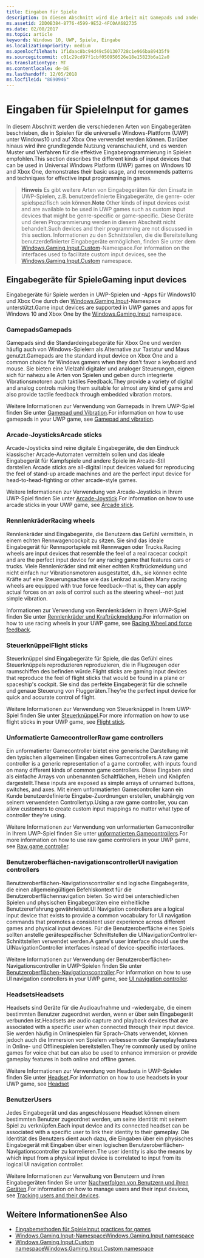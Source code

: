 ```yaml
---
title: Eingaben für Spiele
description: In diesem Abschnitt wird die Arbeit mit Gamepads und anderen Eingabegeräten für Spiele für die Universelle Windows-Plattform (UWP) veranschaulicht.
ms.assetid: 2DD0B384-8776-4599-9E52-4FC0AA682735
ms.date: 02/08/2017
ms.topic: article
keywords: Windows 10, UWP, Spiele, Eingabe
ms.localizationpriority: medium
ms.openlocfilehash: 1f1daac8bc94d49c501307728c1e966ba89435f9
ms.sourcegitcommit: c01c29cd97f1cbf050950526e18e15823b6a12a0
ms.translationtype: MT
ms.contentlocale: de-DE
ms.lasthandoff: 12/05/2018
ms.locfileid: "8690946"
---
```

# <a name="input-for-games"></a><span data-ttu-id="a8647-104">Eingaben für Spiele</span><span class="sxs-lookup"><span data-stu-id="a8647-104">Input for games</span></span>

<span data-ttu-id="a8647-105">In diesem Abschnitt werden die verschiedenen Arten von Eingabegeräten beschrieben, die in Spielen für die universelle Windows-Plattform (UWP) unter Windows10 und auf Xbox One verwendet werden können. Darüber hinaus wird ihre grundlegende Nutzung veranschaulicht, und es werden Muster und Verfahren für die effektive Eingabeprogrammierung in Spielen empfohlen.</span><span class="sxs-lookup"><span data-stu-id="a8647-105">This section describes the different kinds of input devices that can be used in Universal Windows Platform (UWP) games on Windows 10 and Xbox One, demonstrates their basic usage, and recommends patterns and techniques for effective input programming in games.</span></span>

> <span data-ttu-id="a8647-106">**Hinweis**    Es gibt weitere Arten von Eingabegeräten für den Einsatz in UWP-Spielen, z.B. benutzerdefinierte Eingabegeräte, die genre- oder spielspezifisch sein können.</span><span class="sxs-lookup"><span data-stu-id="a8647-106">**Note**    Other kinds of input devices exist and are available to be used in UWP games such as custom input devices that might be genre-specific or game-specific.</span></span> <span data-ttu-id="a8647-107">Diese Geräte und deren Programmierung werden in diesem Abschnitt nicht behandelt.</span><span class="sxs-lookup"><span data-stu-id="a8647-107">Such devices and their programming are not discussed in this section.</span></span> <span data-ttu-id="a8647-108">Informationen zu den Schnittstellen, die die Bereitstellung benutzerdefinierter Eingabegeräte ermöglichen, finden Sie unter dem [Windows.Gaming.Input.Custom](https://docs.microsoft.com/uwp/api/windows.gaming.input.custom)-Namespace.</span><span class="sxs-lookup"><span data-stu-id="a8647-108">For information on the interfaces used to facilitate custom input devices, see the [Windows.Gaming.Input.Custom](https://docs.microsoft.com/uwp/api/windows.gaming.input.custom) namespace.</span></span>

## <a name="gaming-input-devices"></a><span data-ttu-id="a8647-109">Eingabegeräte für Spiele</span><span class="sxs-lookup"><span data-stu-id="a8647-109">Gaming input devices</span></span>

<span data-ttu-id="a8647-110">Eingabegeräte für Spiele werden in UWP-Spielen und -Apps für Windows10 und Xbox One durch den [Windows.Gaming.Input](https://docs.microsoft.com/uwp/api/windows.gaming.input)-Namespace unterstützt.</span><span class="sxs-lookup"><span data-stu-id="a8647-110">Game input devices are supported in UWP games and apps for Windows 10 and Xbox One by the [Windows.Gaming.Input](https://docs.microsoft.com/uwp/api/windows.gaming.input) namespace.</span></span>

### <a name="gamepads"></a><span data-ttu-id="a8647-111">Gamepads</span><span class="sxs-lookup"><span data-stu-id="a8647-111">Gamepads</span></span>

<span data-ttu-id="a8647-112">Gamepads sind die Standardeingabegeräte für Xbox One und werden häufig auch von Windows-Spielern als Alternative zur Tastatur und Maus genutzt.</span><span class="sxs-lookup"><span data-stu-id="a8647-112">Gamepads are the standard input device on Xbox One and a common choice for Windows gamers when they don't favor a keyboard and mouse.</span></span> <span data-ttu-id="a8647-113">Sie bieten eine Vielzahl digitaler und analoger Steuerungen, eignen sich für nahezu alle Arten von Spielen und geben durch integrierte Vibrationsmotoren auch taktiles Feedback.</span><span class="sxs-lookup"><span data-stu-id="a8647-113">They provide a variety of digital and analog controls making them suitable for almost any kind of game and also provide tactile feedback through embedded vibration motors.</span></span>

<span data-ttu-id="a8647-114">Weitere Informationen zur Verwendung von Gamepads in Ihrem UWP-Spiel finden Sie unter [Gamepad und Vibration](gamepad-and-vibration.md).</span><span class="sxs-lookup"><span data-stu-id="a8647-114">For information on how to use gamepads in your UWP game, see [Gamepad and vibration](gamepad-and-vibration.md).</span></span>

### <a name="arcade-sticks"></a><span data-ttu-id="a8647-115">Arcade-Joysticks</span><span class="sxs-lookup"><span data-stu-id="a8647-115">Arcade sticks</span></span>

<span data-ttu-id="a8647-116">Arcade-Joysticks sind reine digitale Eingabegeräte, die den Eindruck klassischer Arcade-Automaten vermitteln sollen und das ideale Eingabegerät für Kampfspiele und andere Spiele im Arcade-Stil darstellen.</span><span class="sxs-lookup"><span data-stu-id="a8647-116">Arcade sticks are all-digital input devices valued for reproducing the feel of stand-up arcade machines and are the perfect input device for head-to-head-fighting or other arcade-style games.</span></span>

<span data-ttu-id="a8647-117">Weitere Informationen zur Verwendung von Arcade-Joysticks in Ihrem UWP-Spiel finden Sie unter [Arcade-Joystick](arcade-stick.md).</span><span class="sxs-lookup"><span data-stu-id="a8647-117">For information on how to use arcade sticks in your UWP game, see [Arcade stick](arcade-stick.md).</span></span>

### <a name="racing-wheels"></a><span data-ttu-id="a8647-118">Rennlenkräder</span><span class="sxs-lookup"><span data-stu-id="a8647-118">Racing wheels</span></span>

<span data-ttu-id="a8647-119">Rennlenkräder sind Eingabegeräte, die Benutzern das Gefühl vermitteln, in einem echten Rennwagencockpit zu sitzen. Sie sind das ideale Eingabegerät für Rennsportspiele mit Rennwagen oder Trucks.</span><span class="sxs-lookup"><span data-stu-id="a8647-119">Racing wheels are input devices that resemble the feel of a real racecar cockpit and are the perfect input device for any racing game that features cars or trucks.</span></span> <span data-ttu-id="a8647-120">Viele Rennlenkräder sind mit einer echten Kraftrückmeldung und nicht einfach nur Vibrationsmotoren ausgestattet, d.h., sie können echte Kräfte auf eine Steuerungsachse wie das Lenkrad ausüben.</span><span class="sxs-lookup"><span data-stu-id="a8647-120">Many racing wheels are equipped with true force feedback--that is, they can apply actual forces on an axis of control such as the steering wheel--not just simple vibration.</span></span>

<span data-ttu-id="a8647-121">Informationen zur Verwendung von Rennlenkrädern in Ihrem UWP-Spiel finden Sie unter [Rennlenkräder und Kraftrückmeldung](racing-wheel-and-force-feedback.md).</span><span class="sxs-lookup"><span data-stu-id="a8647-121">For information on how to use racing wheels in your UWP game, see [Racing Wheel and force feedback](racing-wheel-and-force-feedback.md).</span></span>

### <a name="flight-sticks"></a><span data-ttu-id="a8647-122">Steuerknüppel</span><span class="sxs-lookup"><span data-stu-id="a8647-122">Flight sticks</span></span>

<span data-ttu-id="a8647-123">Steuerknüppel sind Eingabegeräte für Spiele, die das Gefühl eines Steuerknüppels reproduzieren reproduzieren, die in Flugzeugen oder raumschiffen des befinden würde.</span><span class="sxs-lookup"><span data-stu-id="a8647-123">Flight sticks are gaming input devices that reproduce the feel of flight sticks that would be found in a plane or spaceship's cockpit.</span></span> <span data-ttu-id="a8647-124">Sie sind das perfekte Eingabegerät für die schnelle und genaue Steuerung von Fluggeräten.</span><span class="sxs-lookup"><span data-stu-id="a8647-124">They're the perfect input device for quick and accurate control of flight.</span></span>

<span data-ttu-id="a8647-125">Weitere Informationen zur Verwendung von Steuerknüppel in Ihrem UWP-Spiel finden Sie unter [Steuerknüppel](flight-stick.md).</span><span class="sxs-lookup"><span data-stu-id="a8647-125">For more information on how to use flight sticks in your UWP game, see [Flight stick](flight-stick.md).</span></span>

### <a name="raw-game-controllers"></a><span data-ttu-id="a8647-126">Unformatierte Gamecontroller</span><span class="sxs-lookup"><span data-stu-id="a8647-126">Raw game controllers</span></span>

<span data-ttu-id="a8647-127">Ein unformatierter Gamecontroller bietet eine generische Darstellung mit den typischen allgemeinen Eingaben eines Gamecontrollers.</span><span class="sxs-lookup"><span data-stu-id="a8647-127">A raw game controller is a generic representation of a game controller, with inputs found on many different kinds of common game controllers.</span></span> <span data-ttu-id="a8647-128">Diese Eingaben sind als einfache Arrays von unbenannten Schaltflächen, Hebeln und Knöpfen dargestellt.</span><span class="sxs-lookup"><span data-stu-id="a8647-128">These inputs are exposed as simple arrays of unnamed buttons, switches, and axes.</span></span> <span data-ttu-id="a8647-129">Mit einem unformatierten Gamecontroller kann ein Kunde benutzerdefinierte Eingabe-Zuordnungen erstellen, unabhängig von seinem verwendeten Controllertyp.</span><span class="sxs-lookup"><span data-stu-id="a8647-129">Using a raw game controller, you can allow customers to create custom input mappings no matter what type of controller they're using.</span></span>

<span data-ttu-id="a8647-130">Weitere Informationen zur Verwendung von unformatierten Gamecontroller in Ihrem UWP-Spiel finden Sie unter [unformatierten Gamecontrollers](raw-game-controller.md).</span><span class="sxs-lookup"><span data-stu-id="a8647-130">For more information on how to use raw game controllers in your UWP game, see [Raw game controller](raw-game-controller.md).</span></span>

### <a name="ui-navigation-controllers"></a><span data-ttu-id="a8647-131">Benutzeroberflächen-navigationscontroller</span><span class="sxs-lookup"><span data-stu-id="a8647-131">UI navigation controllers</span></span>

<span data-ttu-id="a8647-132">Benutzeroberflächen-Navigationscontroller sind logische Eingabegeräte, die einen allgemeingültigen Befehlskontext für die Benutzeroberflächennavigation bieten. So wird bei unterschiedlichen Spielen und physischen Eingabegeräten eine einheitliche Benutzererfahrung gewährleistet.</span><span class="sxs-lookup"><span data-stu-id="a8647-132">UI Navigation controllers are a logical input device that exists to provide a common vocabulary for UI navigation commands that promotes a consistent user experience across different games and physical input devices.</span></span> <span data-ttu-id="a8647-133">Für die Benutzeroberfläche eines Spiels sollten anstelle gerätespezifischer Schnittstellen die UINavigationController-Schnittstellen verwendet werden.</span><span class="sxs-lookup"><span data-stu-id="a8647-133">A game's user interface should use the UINavigationController interfaces instead of device-specific interfaces.</span></span>

<span data-ttu-id="a8647-134">Weitere Informationen zur Verwendung der Benutzeroberflächen-Navigationscontroller in UWP-Spielen finden Sie unter [Benutzeroberflächen-Navigationscontroller](ui-navigation-controller.md).</span><span class="sxs-lookup"><span data-stu-id="a8647-134">For information on how to use UI navigation controllers in your UWP game, see [UI navigation controller](ui-navigation-controller.md).</span></span>

### <a name="headsets"></a><span data-ttu-id="a8647-135">Headsets</span><span class="sxs-lookup"><span data-stu-id="a8647-135">Headsets</span></span>

<span data-ttu-id="a8647-136">Headsets sind Geräte für die Audioaufnahme und -wiedergabe, die einem bestimmten Benutzer zugeordnet werden, wenn er über sein Eingabegerät verbunden ist.</span><span class="sxs-lookup"><span data-stu-id="a8647-136">Headsets are audio capture and playback devices that are associated with a specific user when connected through their input device.</span></span> <span data-ttu-id="a8647-137">Sie werden häufig in Onlinespielen für Sprach-Chats verwendet, können jedoch auch die Immersion von Spielern verbessern oder Gameplayfeatures in Online- und Offlinespielen bereitstellen.</span><span class="sxs-lookup"><span data-stu-id="a8647-137">They're commonly used by online games for voice chat but can also be used to enhance immersion or provide gameplay features in both online and offline games.</span></span>

<span data-ttu-id="a8647-138">Weitere Informationen zur Verwendung von Headsets in UWP-Spielen finden Sie unter [Headset](headset.md).</span><span class="sxs-lookup"><span data-stu-id="a8647-138">For information on how to use headsets in your UWP game, see [Headset](headset.md)</span></span>

### <a name="users"></a><span data-ttu-id="a8647-139">Benutzer</span><span class="sxs-lookup"><span data-stu-id="a8647-139">Users</span></span>

<span data-ttu-id="a8647-140">Jedes Eingabegerät und das angeschlossene Headset können einem bestimmten Benutzer zugeordnet werden, um seine Identität mit seinem Spiel zu verknüpfen.</span><span class="sxs-lookup"><span data-stu-id="a8647-140">Each input device and its connected headset can be associated with a specific user to link their identity to their gameplay.</span></span> <span data-ttu-id="a8647-141">Die Identität des Benutzers dient auch dazu, die Eingaben über ein physisches Eingabegerät mit Eingaben über einen logischen Benutzeroberflächen-Navigationscontroller zu korrelieren.</span><span class="sxs-lookup"><span data-stu-id="a8647-141">The user identity is also the means by which input from a physical input device is correlated to input from its logical UI navigation controller.</span></span>

<span data-ttu-id="a8647-142">Weitere Informationen zur Verwaltung von Benutzern und ihren Eingabegeräten finden Sie unter [Nachverfolgen von Benutzern und ihren Geräten](input-practices-for-games.md#tracking-users-and-their-devices).</span><span class="sxs-lookup"><span data-stu-id="a8647-142">For information on how to manage users and their input devices, see [Tracking users and their devices](input-practices-for-games.md#tracking-users-and-their-devices).</span></span>

## <a name="see-also"></a><span data-ttu-id="a8647-143">Weitere Informationen</span><span class="sxs-lookup"><span data-stu-id="a8647-143">See Also</span></span>

* [<span data-ttu-id="a8647-144">Eingabemethoden für Spiele</span><span class="sxs-lookup"><span data-stu-id="a8647-144">Input practices for games</span></span>](input-practices-for-games.md)
* [<span data-ttu-id="a8647-145">Windows.Gaming.Input-Namespace</span><span class="sxs-lookup"><span data-stu-id="a8647-145">Windows.Gaming.Input namespace</span></span>](https://docs.microsoft.com/uwp/api/windows.gaming.input)
* [<span data-ttu-id="a8647-146">Windows.Gaming.Input.Custom namespace</span><span class="sxs-lookup"><span data-stu-id="a8647-146">Windows.Gaming.Input.Custom namespace</span></span>](https://docs.microsoft.com/uwp/api/windows.gaming.input.custom)